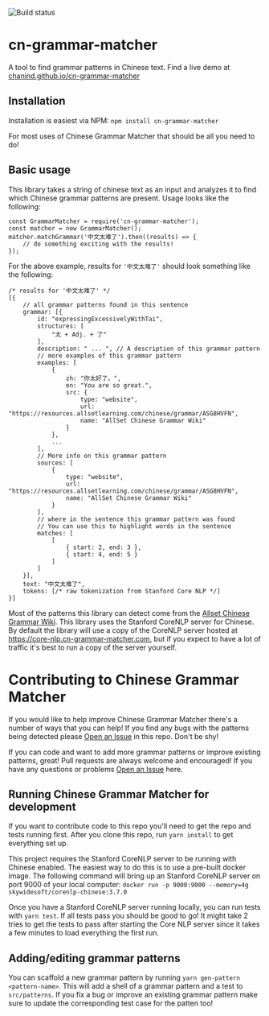 ![Build status](https://circleci.com/gh/chanind/cn-grammar-matcher/tree/master.svg?style=shield&circle-token=91c14be1d2232021ab3d7ee3908315a8456d9859)

# cn-grammar-matcher
A tool to find grammar patterns in Chinese text. Find a live demo at [chanind.github.io/cn-grammar-matcher](https://chanind.github.io/cn-grammar-matcher/)


## Installation

Installation is easiest via NPM: `npm install cn-grammar-matcher`

For most uses of Chinese Grammar Matcher that should be all you need to do!

## Basic usage
This library takes a string of chinese text as an input and analyzes it to find which Chinese grammar
patterns are present. Usage looks like the following:

```
const GrammarMatcher = require('cn-grammar-matcher');
const matcher = new GrammarMatcher();
matcher.matchGrammar('中文太难了').then((results) => {
    // do something exciting with the results!
});
```

For the above example, results for `'中文太难了'` should look something like the following:

```
/* results for '中文太难了' */
[{
    // all grammar patterns found in this sentence
    grammar: [{
        id: "expressingExcessivelyWithTai",
        structures: [
            "太 + Adj. + 了"
        ],
        description: " ... ", // A description of this grammar pattern
        // more examples of this grammar pattern
        examples: [
            {
                zh: "你太好了。",
                en: "You are so great.",
                src: {
                    type: "website",
                    url: "https://resources.allsetlearning.com/chinese/grammar/ASG8HVFN",
                    name: "AllSet Chinese Grammar Wiki"
                }
            },
            ...
        ],
        // More info on this grammar pattern
        sources: [
            {
                type: "website",
                url: "https://resources.allsetlearning.com/chinese/grammar/ASG8HVFN",
                name: "AllSet Chinese Grammar Wiki"
            }
        ],
        // where in the sentence this grammar pattern was found
        // You can use this to highlight words in the sentence
        matches: [
            [
                { start: 2, end: 3 },
                { start: 4, end: 5 }
            ]
        ]
    }],
    text: "中文太难了",
    tokens: [/* raw tokenization from Stanford Core NLP */]
}]
```

Most of the patterns this library can detect come from the [Allset Chinese Grammar Wiki](https://resources.allsetlearning.com/chinese/grammar). This library uses the Stanford CoreNLP server for Chinese.
By default the library will use a copy of the CoreNLP server hosted at https://core-nlp.cn-grammar-matcher.com, but
if you expect to have a lot of traffic it's best to run a copy of the server yourself.

# Contributing to Chinese Grammar Matcher
If you would like to help improve Chinese Grammar Matcher there's a number of ways that you can help! If
you find any bugs with the patterns being detected please [Open an Issue](https://github.com/chanind/cn-grammar-matcher/issues/new) in this repo. Don't be shy!

If you can code and want to add more grammar patterns or improve existing patterns, great! Pull requests
are always welcome and encouraged! If you have any questions or problems [Open an Issue](https://github.com/chanind/cn-grammar-matcher/issues/new) here.

## Running Chinese Grammar Matcher for development
If you want to contribute code to this repo you'll need to get the repo and tests running first. After you
clone this repo, run `yarn install` to get everything set up. 

This project requires the Stanford CoreNLP server to be running with Chinese enabled. The easiest way to do this is to use a pre-built docker image. The following command will bring up an Stanford CoreNLP server on port 9000 of your local computer: `docker run -p 9000:9000 --memory=4g skywidesoft/corenlp-chinese:3.7.0`

Once you have a Stanford CoreNLP server running locally, you can run tests with `yarn test`. If all tests pass you should be good to go! It might take 2 tries to get the tests to pass after starting the Core NLP server since it takes a few minutes to load everything the first run.

## Adding/editing grammar patterns
You can scaffold a new grammar pattern by running `yarn gen-pattern <pattern-name>`. This will add a shell of
a grammar pattern and a test to `src/patterns`. If you fix a bug or improve an existing grammar pattern make sure to update the corresponding test case for the patten too!

